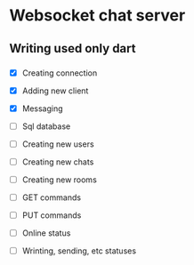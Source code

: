  # Websocket chat server
 ## Writing used only dart
 ###
 
- [x] Creating connection
- [x] Adding new client
- [x] Messaging
- [ ] Sql database
- [ ] Creating new users
- [ ] Creating new chats
- [ ] Creating new rooms
- [ ] GET commands
- [ ] PUT commands
- [ ] Online status
- [ ] Wrinting, sending, etc statuses


